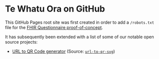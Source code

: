 # Te Whatu Ora on GitHub

This GitHub Pages root site was first created in order to add a `/robots.txt` file for the [FHIR Questionnaire proof-of-concept](https://tewhatuora.github.io/fhir-fe-poc-pages/).

It has subsequently been extended with a list of some of our notable open source projects:

- [URL to QR Code generator](./url-to-qr-svg/) (Source: [`url-to-qr-svg`](https://github.com/tewhatuora/url-to-qr-svg/))
